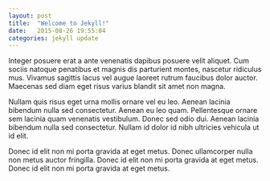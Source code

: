 ```yaml
---
layout: post
title:  "Welcome to Jekyll!"
date:   2015-08-26 19:55:04
categories: jekyll update
---
```

Integer posuere erat a ante venenatis dapibus posuere velit aliquet. Cum sociis natoque penatibus et magnis dis parturient montes, nascetur ridiculus mus. Vivamus sagittis lacus vel augue laoreet rutrum faucibus dolor auctor. Maecenas sed diam eget risus varius blandit sit amet non magna.

Nullam quis risus eget urna mollis ornare vel eu leo. Aenean lacinia bibendum nulla sed consectetur. Aenean eu leo quam. Pellentesque ornare sem lacinia quam venenatis vestibulum. Donec sed odio dui. Aenean lacinia bibendum nulla sed consectetur. Nullam id dolor id nibh ultricies vehicula ut id elit.

Donec id elit non mi porta gravida at eget metus. Donec ullamcorper nulla non metus auctor fringilla. Donec id elit non mi porta gravida at eget metus. Donec id elit non mi porta gravida at eget metus.
